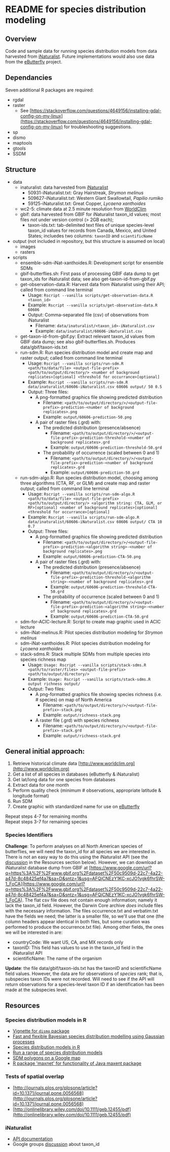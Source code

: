 # README for species distribution modeling

## Overview
Code and sample data for running species distribution models from data 
harvested from [iNaturalist](http://www.inaturalist.org). Future implementations 
would also use data from the [eButterfly](http://www.e-butterfly.org) project.

## Dependancies
Seven additional R packages are required:

+ rgdal
+ raster
  + See [https://stackoverflow.com/questions/4649156/installing-gdal-config-on-my-linux](https://stackoverflow.com/questions/4649156/installing-gdal-config-on-my-linux) for troubleshooting suggestions.
+ sp
+ dismo
+ maptools
+ gtools
+ SSDM

## Structure
+ data
  + inaturalist: data harvested from [iNaturalist](http://www.inaturalist.org)
    + 50931-iNaturalist.txt: Gray Hairstreak, _Strymon melinus_
    + 509627-iNaturalist.txt: Western Giant Swallowtail, _Papilio rumiko_
    + 59125-iNaturalist.txt: Great Copper, _Lycaena xanthoides_
  + wc2-5: climate data at 2.5 minute resolution from [WorldClim](http://www.worldclim.org)
  + gbif: data harvested from GBIF for iNaturalist taxon_id values; most files
  _not_ under version control (> 2GB each);
    + taxon-ids.txt: tab-delimited text files of unique species-level taxon_id
    values for records from Canada, Mexico, and United States; incluedes two
    columns: `taxonID` and `scientificName`
+ output (not included in repository, but this structure is assumed on local)
  + images
  + rasters
+ scripts
  + ensemble-sdm-iNat-xanthoides.R: Development script for ensemble SDMs
  + gbif-butterflies.sh: First pass of processing GBIF data dump to get taxon_ids
  for iNaturalist data; see also get-taxon-id-from-gbif.py
  + get-observation-data.R: Harvest data from iNaturalist using their API; 
  called from command line terminal
    + Usage: `Rscript --vanilla scripts/get-observation-data.R <taxon_id>`
    + Example: `Rscript --vanilla scripts/get-observation-data.R 60606`
    + Output: Comma-separated file (csv) of observations from iNaturalist
      + Filename: `data/inaturalist/<taxon_id>-iNaturalist.csv`
      + Example: `data/inaturalist/60606-iNaturalist.csv`
  + get-taxon-id-from-gbif.py: Extract relevant taxon_id values from GBIF data 
  dump; see also gbif-butterflies.sh. Produces data/gbif/taxon-ids.txt
  + run-sdm.R: Run species distribution model and create map and raster output; 
  called from command line terminal
    + Usage: `Rscript --vanilla scripts/run-sdm.R <path/to/data/file> <output-file-prefix> <path/to/output/directory/> <number of background replicates>[optional] <threshold for occurrance>[optional]`
    + Example: `Rscript --vanilla scripts/run-sdm.R data/inaturalist/60606-iNaturalist.csv 60606 output/ 50 0.5`
    + Output: Three files:
      + A png-formatted graphics file showing predicted distribution
        + Filename: `<path/to/output/directory/>/<output-file-prefix>-prediction-<number of background replicates>.png`
        + Example: `output/60606-prediction-50.png`
      + A pair of raster files (.grd) with:
        + The predicted distribution (presence/absence)
          + Filename: `<path/to/output/directory/>/<output-file-prefix>-prediction-threshold-<number of background replicates>.grd`
          + Example: `output/60606-prediction-threshold-50.grd`
        + The probability of occurrence (scaled between 0 and 1)
          + Filename: `<path/to/output/directory/>/<output-file-prefix>-prediction-<number of background replicates>.grd`
          + Example: `output/60606-prediction-50.grd`
  + run-sdm-algo.R: Run species distribution model, choosing among three algorithms (CTA, RF, or GLM)
  and create map and raster output; called from command line terminal
    + Usage: `Rscript --vanilla scripts/run-sdm-algo.R <path/to/data/file> <output-file-prefix> <path/to/output/directory/> <algorithm string: CTA, GLM, or RF>[optional] <number of background replicates>[optional] <threshold for occurrance>[optional]`
    + Example: `Rscript --vanilla scripts/run-sdm-algo.R data/inaturalist/60606-iNaturalist.csv 60606 output/ CTA 10 0.7`
    + Output: Three files:
      + A png-formatted graphics file showing predicted distribution
        + Filename: `<path/to/output/directory/>/<output-file-prefix>-prediction-<algorithm string>-<number of background replicates>.png`
        + Example: `output/60606-prediction-CTA-50.png`
      + A pair of raster files (.grd) with:
        + The predicted distribution (presence/absence)
          + Filename: `<path/to/output/directory/>/<output-file-prefix>-prediction-threshold-<algorithm string>-<number of background replicates>.grd`
          + Example: `output/60606-prediction-threshold-CTA-50.grd`
        + The probability of occurrence (scaled between 0 and 1)
          + Filename: `<path/to/output/directory/>/<output-file-prefix>-prediction-<algorithm string>-<number of background replicates>.grd`
          + Example: `output/60606-prediction-CTA-50.grd`
  + sdm-for-ACIC-lecture.R: Script to create map graphic used in ACIC lecture
  + sdm-iNat-melinus.R: Pilot species distribution modeling for _Strymon melinus_
  + sdm-iNat-xanthoides.R: Pilot species distribution modeling for _Lycaena xanthoides_
  + stack-sdms.R: Stack multiple SDMs from multiple species into species richness map
    + Usage: `Usage: Rscript --vanilla scripts/stack-sdms.R <path/to/raster/files> <output-file-prefix> <path/to/output/directory/>`
    + Example: `Usage: Rscript --vanilla scripts/stack-sdms.R output richness output/`
    + Output: Two files:
      + A png-formatted graphics file showing species richness (i.e. # species) on map of North America
        + Filename: `<path/to/output/directory/>/<output-file-prefix>-stack.png`
        + Example: `output/richness-stack.png`
      + A raster file (.grd) with species richness
        + Filename: `<path/to/output/directory/>/<output-file-prefix>-stack.grd`
        + Example: `output/richness-stack.grd`

## General initial approach:

1. Retrieve historical climate data [http://www.worldclim.org](http://www.worldclim.org)
2. Get a list of all species in databases (eButterfly & iNaturalist)
3. Get lat/long data for one species from databases
4. Extract data for one month
5. Perform quality check (minimum # observations, appropriate latitude & longitude format)
6. Run SDM
7. Create graphic with standardized name for use on [eButterfly](http://www.e-butterfly.org)

Repeat steps 4-7 for remaining months  
Repeat steps 3-7 for remaining species

### Species Identifiers
**Challenge**: To perform analyses on all North American species of butterflies, 
we will need the taxon_id for all species we are interested in. There is not an 
easy way to do this using the iNaturalist API (see the [discussion](#inaturalist)
in the Resources section below). However, we can download an iNaturalist database 
dump from GBIF at [https://www.google.com/url?q=https%3A%2F%2Fwww.gbif.org%2Fdataset%2F50c9509d-22c7-4a22-a47d-8c48425ef4a7&sa=D&sntz=1&usg=AFQjCNEzY1KC-xcJO1vgk6fhrSW-1_FoCA](https://www.google.com/url?q=https%3A%2F%2Fwww.gbif.org%2Fdataset%2F50c9509d-22c7-4a22-a47d-8c48425ef4a7&sa=D&sntz=1&usg=AFQjCNEzY1KC-xcJO1vgk6fhrSW-1_FoCA).
The flat csv file does not contain enough information; namely it lack the taxon_id
field. However, the Darwin Core archive _does_ include files with the necessary 
information. The files occurrence.txt and verbatim.txt have the fields we need; the 
latter is a smaller file, so we'll use that one (the column headers appear identical
in both files, but some curation was performed to produce the occurrence.txt file).
Among other fields, the ones we will be interested in are:

+ countryCode: We want US, CA, and MX records only
+ taxonID: This field has values to use in the taxon_id field in the iNaturalist API
+ scientificName: The name of the organism

**Update**: the file data/gbif/taxon-ids.txt has the taxonID and scientificName 
field values. However, the data are for observations of _species_ rank; that is, 
subspecies taxon IDs were not recorded. Will need to see if the API will return 
observations for a species-level taxon ID if an identification has been made at 
the subspecies level.

## Resources
### Species distribution models in R
+ [Vignette for `dismo` package](https://cran.r-project.org/web/packages/dismo/vignettes/sdm.pdf)
+ [Fast and flexible Bayesian species distribution modelling using Gaussian processes](http://onlinelibrary.wiley.com/doi/10.1111/2041-210X.12523/pdf)
+ [Species distribution models in R](http://www.molecularecologist.com/2013/04/species-distribution-models-in-r/)
+ [Run a range of species distribution models](https://rdrr.io/cran/biomod2/man/BIOMOD_Modeling.html)
+ [SDM polygons on a Google map](https://rdrr.io/rforge/dismo/man/gmap.html)
+ [R package 'maxnet' for functionality of Java maxent package](https://cran.r-project.org/web/packages/maxnet/maxnet.pdf)

### Tests of spatial overlap
+ [http://journals.plos.org/plosone/article?id=10.1371/journal.pone.0056568](http://journals.plos.org/plosone/article?id=10.1371/journal.pone.0056568)
+ [http://onlinelibrary.wiley.com/doi/10.1111/geb.12455/pdf](http://onlinelibrary.wiley.com/doi/10.1111/geb.12455/pdf)

### iNaturalist
+ [API documentation](https://www.inaturalist.org/pages/api+reference)
+ Google groups [discussion](https://groups.google.com/d/topic/inaturalist/gDpfMWXNxvE/discussion) about taxon_id